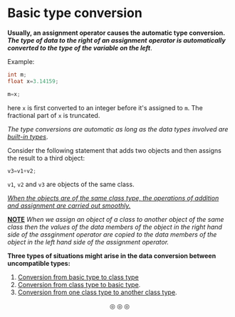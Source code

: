# Basic type conversion

**Usually, an assignment operator causes the automatic type conversion. _The type of data to the right of an assignment_**
**_operator is automatically converted to the type of the variable on the left_**.

Example:
```c++
int m;
float x=3.14159;

m=x;
```

here `x` is first converted to an integer before it's assigned to `m`. The fractional part of `x` is truncated.

_The type conversions are automatic as long as the data types involved are_ <ins>_built-in types_</ins>.

Consider the following statement that adds two objects and then assigns the result to a third object:

```c++
v3=v1+v2;
```

`v1`, `v2` and `v3` are objects of the same class.

<ins>_When the objects are of the same class type, the operations of addition and assignment are carried out smoothly._</ins>

<ins>**NOTE**</ins>
_When we assign an object of a class to another object of the same class then the values of the data members of the object_
_in the right hand side of the assginment operator are copied to the data members of the object in the left hand side of the_
_assignment operator._

**Three types of situations might arise in the data conversion between uncompatible types:**

1. [<ins>Conversion from basic type to class type</ins>](https://github.com/C0DER11101/CPP/blob/quickCPP/Conversions/basicToClassType.md)
2. [<ins>Conversion from class type to basic type</ins>]().
3. [<ins>Conversion from one class type to another class type</ins>]().

<p align="center">
&#9678; &#9678; &#9678;
</p>
